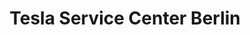 ---
title: "Tesla Service Center Berlin"
url: /berlin/tesla-service-center-berlin/
shop: Autohaus
---